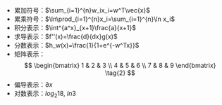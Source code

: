 - 累加符号：$\sum_{i=1}^{n}w_ix_i=w^T\vec{x}$
- 累乘符号：$\ln\prod_{i=1}^{n}x_i=\sum_{i=1}^{n}\ln x_i$
- 积分表示：$\int^{a^x}_{x+1}\frac{a}{x+1}$
- 求导表示：$f''(x)=\frac{d}{dx}g(x)$
- 分数表示：$h_w(x)=\frac{1}{1+e^{-w^Tx}}$
- 矩阵表示：
$$
\begin{bmatrix}
1 & 2 & 3 \\
4 & 5 & 6 \\
7 & 8 & 9
\end{bmatrix} \tag{2}
$$
- 偏导表示：$\partial{x}$
- 对数表示：$log_2{18}$, $ln3$

